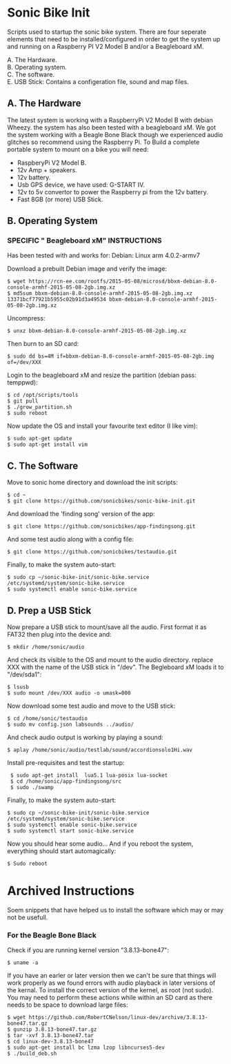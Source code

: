 Sonic Bike Init
============================

Scripts used to startup the sonic bike system. There are four seperate elements that need to be installed/configured in order to get the system up and running on a Raspberry PI V2 Model B and/or a Beagleboard xM.

A. The Hardware. <br />
B. Operating system. <br />
C. The software.<br />
E. USB Stick: Contains a configeration file, sound and map files.

## A. The Hardware
The latest system is working with a RaspberryPi V2 Model B with debian Wheezy. the system has also been tested with a beagleboard xM. We got the system working with a Beagle Bone Black though we experienced audio glitches so recommend using the Raspberry Pi. To Build a complete portable system to mount on a bike you will need:

- RaspberyPi V2 Model B.
- 12v Amp + speakers.
- 12v battery. 
- Usb GPS device, we have used: G-START IV.
- 12v to 5v convertor to power the Raspberry pi from the 12v battery. 
- Fast 8GB (or more) USB Stick.


## B. Operating System

### SPECIFIC " Beagleboard xM" INSTRUCTIONS
Has been tested with and works for: Debian: Linux arm 4.0.2-armv7

Download a prebuilt Debian image and verify the image:

	$ wget https://rcn-ee.com/rootfs/2015-05-08/microsd/bbxm-debian-8.0-console-armhf-2015-05-08-2gb.img.xz
	$ md5sum bbxm-debian-8.0-console-armhf-2015-05-08-2gb.img.xz 13371bcf77921b5955c02b91d3a49534 bbxm-debian-8.0-console-armhf-2015-05-08-2gb.img.xz

Uncompress:

	$ unxz bbxm-debian-8.0-console-armhf-2015-05-08-2gb.img.xz

Then burn to an SD card:

	$ sudo dd bs=4M if=bbxm-debian-8.0-console-armhf-2015-05-08-2gb.img of=/dev/XXX

Login to the beagleboard xM and resize the partition (debian pass: temppwd):

	$ cd /opt/scripts/tools
	$ git pull
	$ ./grow_partition.sh
	$ sudo reboot
	
Now update the OS and install your favourite text editor (I like vim):

	$ sudo apt-get update
	$ sudo apt-get install vim

## C. The Software
Move to sonic home directory and download the init scripts:

	$ cd ~
	$ git clone https://github.com/sonicbikes/sonic-bike-init.git

And download the 'finding song' version of the app:

	$ git clone https://github.com/sonicbikes/app-findingsong.git

And some test audio along with a config file:

	$ git clone https://github.com/sonicbikes/testaudio.git

Finally, to make the system auto-start:

	$ sudo cp ~/sonic-bike-init/sonic-bike.service  /etc/systemd/system/sonic-bike.service
	$ sudo systemctl enable sonic-bike.service

## D. Prep a USB Stick

Now prepare a USB stick to mount/save all the audio. First format it as FAT32 then plug into the device and: 

	$ mkdir /home/sonic/audio
	
And check its visible to the OS and mount to the audio directory. replace XXX with the name of the USB stick in "/dev". The Begleboard xM loads it to "/dev/sda1":

	$ lsusb
	$ sudo mount /dev/XXX audio -o umask=000
	
Now download some test audio and move to the USB stick:

	$ cd /home/sonic/testaudio
	$ sudo mv config.json labsounds ../audio/

And check audio output is working by playing a sound:

	$ aplay /home/sonic/audio/testlab/sound/accordionsolo1Hi.wav 

Install pre-requisites and test the startup:

	 $ sudo apt-get install  lua5.1 lua-posix lua-socket
	 $ cd /home/sonic/app-findingsong/src
	 $ sudo ./swamp

Finally, to make the system auto-start:

	$ sudo cp ~/sonic-bike-init/sonic-bike.service  /etc/systemd/system/sonic-bike.service
	$ sudo systemctl enable sonic-bike.service
	$ sudo systemctl start sonic-bike.service

Now you should hear some audio... And if you reboot the system, everything should start automagically:

	$ Sudo reboot

Archived Instructions
============================
Soem snippets that have helped us to install the software which may or may not be usefull. 

### For the Beagle Bone Black
Check if you are running kernel version "3.8.13-bone47":

    $ uname -a
    
If you have an earler or later version then we can't be sure that things will work properly as we found errors with audio playback in later versions of the kernal. To install the correct version of the kernel, as root (not sudo). You may need to perform these actions while within an SD card as there needs to be space to download large files:

    $ wget https://github.com/RobertCNelson/linux-dev/archive/3.8.13-bone47.tar.gz
    $ gunzip 3.8.13-bone47.tar.gz
    $ tar -xvf 3.8.13-bone47.tar
    $ cd linux-dev-3.8.13-bone47
    $ sudo apt-get install bc lzma lzop libncurses5-dev 
    $ ./build_deb.sh
